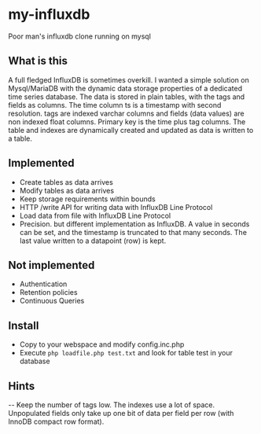 # my-influxdb
Poor man's influxdb clone running on mysql

## What is this
A full fledged InfluxDB is sometimes overkill. I wanted a simple solution on Mysql/MariaDB with the dynamic data storage properties of a dedicated time series database. The data is stored in plain tables, with the tags and fields as columns. The time column ts is a timestamp with second resolution. tags are indexed varchar columns and fields (data values) are non indexed float columns. Primary key is the time plus tag columns. The table and indexes are dynamically created and updated as data is written to a table.

## Implemented
- Create tables as data arrives
- Modify tables as data arrives
- Keep storage requirements within bounds
- HTTP /write API for writing data with InfluxDB Line Protocol 
- Load data from file with InfluxDB Line Protocol 
- Precision. but different implementation as InfluxDB. A value in seconds can be set, and the timestamp is truncated to that many seconds. The last value written to a datapoint (row) is kept.

## Not implemented
- Authentication
- Retention policies
- Continuous Queries

## Install
- Copy to your webspace and modify config.inc.php
- Execute ```php loadfile.php test.txt``` and look for table test in your database


## Hints
-- Keep the number of tags low. The indexes use a lot of space. Unpopulated fields only take up one bit of data per field per row (with InnoDB compact row format).
